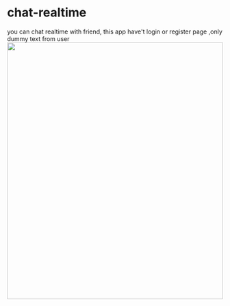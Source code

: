 # chat-realtime
 you can chat realtime with friend, this app have't login or register page ,only dummy text from user<br>
 <img src="https://i.ibb.co/s5RjJGX/chat.png" width="100%" height="600">

